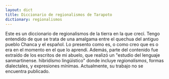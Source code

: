 ```yaml
---
layout: dict
title: Diccionario de regionalismos de Tarapoto
dictionary: regionalismos
---
```


Este es un diccionario de regionalismos de la tierra en la que crecí. Tengo entendido de que se trata de una amalgama entre el quechua del antiguo pueblo Chanca y el español. Lo presento como es, o como creo que es o era en el momento en el que lo aprendí. Además, parte del contenido fue extraído de los escritos de mi abuelo, que realizó un "estudio del lenguaje sanmartinense. hibridísmo lingüístico" donde incluye _regionalismos_, formas dialectales, y expresiones mínimas. Actualmente, su trabajo no se encuentra publicado.

